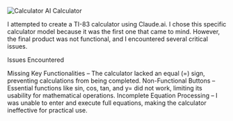 ![Calculator](https://github.com/user-attachments/assets/9b562369-4613-4408-8dc8-8d132d11a691)
AI Calculator

I attempted to create a TI-83 calculator using Claude.ai. I chose this specific calculator model because it was the first one that came to mind. However, the final product was not functional, and I encountered several critical issues.

Issues Encountered

Missing Key Functionalities – The calculator lacked an equal (=) sign, preventing calculations from being completed.
Non-Functional Buttons – Essential functions like sin, cos, tan, and y= did not work, limiting its usability for mathematical operations.
Incomplete Equation Processing – I was unable to enter and execute full equations, making the calculator ineffective for practical use.
